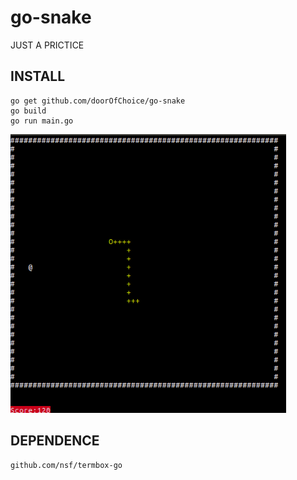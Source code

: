 # go-snake

JUST A PRICTICE

## INSTALL

```
go get github.com/doorOfChoice/go-snake
go build
go run main.go
```
![ewqewq](./snake.png)

## DEPENDENCE

```
github.com/nsf/termbox-go
```